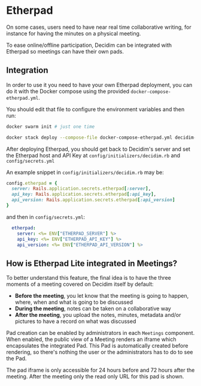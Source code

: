 # Etherpad

On some cases, users need to have near real time collaborative writing, for instance for having the minutes on a physical meeting.

To ease online/offline participation, Decidim can be integrated with Etherpad so meetings can have their own pads.

## Integration

In order to use it you need to have your own Etherpad deployment, you can do it
with the Docker compose using the provided `docker-compose-etherpad.yml`.

You should edit that file to configure the environment variables and then run:

```sh
docker swarm init # just one time

docker stack deploy --compose-file docker-compose-etherpad.yml decidim-etherpad
```

After deploying Etherpad, you should get back to Decidim's server and set the Etherpad host and API Key at
`config/initializers/decidim.rb` and `config/secrets.yml`

An example snippet in `config/initializers/decidim.rb` may be:

```ruby
config.etherpad = {
  server: Rails.application.secrets.etherpad[:server],
  api_key: Rails.application.secrets.etherpad[:api_key],
  api_version: Rails.application.secrets.etherpad[:api_version]
}
```

and then in `config/secrets.yml`:

```yaml
  etherpad:
    server: <%= ENV["ETHERPAD_SERVER"] %>
    api_key: <%= ENV["ETHERPAD_API_KEY"] %>
    api_version: <%= ENV["ETHERPAD_API_VERSION"] %>
```

## How is Etherpad Lite integrated in Meetings?

To better understand this feature, the final idea is to have the three moments of a meeting covered on Decidim itself by default:

- **Before the meeting**, you let know that the meeting is going to happen, where, when and what is going to be discussed
- **During the meeting**, notes can be taken on a collaborative way
- **After the meeting**, you upload the notes, minutes, metadata and/or pictures to have a record on what was discussed

Pad creation can be enabled by administrators in each `Meetings` component. When enabled, the public view of a Meeting renders an iframe which encapsulates the integrated Pad. This Pad is automatically created before rendering, so there's nothing the user or the administrators has to do to see the Pad.

The pad iframe is only accessible for 24 hours before and 72 hours after the meeting. After the meeting only the read only URL for this pad is shown.
